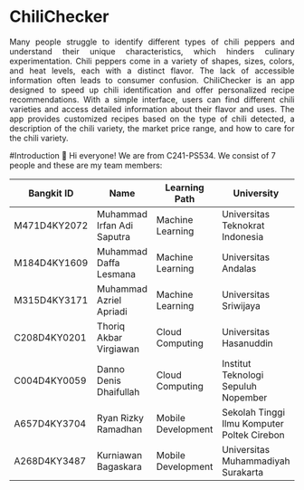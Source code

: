 # ChiliChecker

<p align="justify">Many people struggle to identify different types of chili peppers and understand their unique characteristics, which hinders culinary experimentation. Chili peppers come in a variety of shapes, sizes, colors, and heat levels, each with a distinct flavor. The lack of accessible information often leads to consumer confusion. ChiliChecker is an app designed to speed up chili identification and offer personalized recipe recommendations. With a simple interface, users can find different chili varieties and access detailed information about their flavor and uses. The app provides customized recipes based on the type of chili detected, a description of the chili variety, the market price range, and how to care for the chili variety.</p>

#Introduction 👋
Hi everyone! We are from C241-PS534. We consist of 7 people and these are my team members:

| Bangkit ID | Name | Learning Path | University |LinkedIn |
| ---      | ---       | ---       | ---       | ---       |
| M471D4KY2072  | Muhammad Irfan Adi Saputra | Machine Learning | Universitas Teknokrat Indonesia | [![text](https://img.shields.io/badge/LinkedIn-0077B5?style=for-the-badge&logo=linkedin&logoColor=white)](https://www.linkedin.com/in/muhammad-irfan-adi-saputra-852994296) |
| M184D4KY1609  | Muhammad Daffa Lesmana | Machine Learning | Universitas Andalas | [![text](https://img.shields.io/badge/LinkedIn-0077B5?style=for-the-badge&logo=linkedin&logoColor=white)]() |
| M315D4KY3171  | Muhammad Azriel Apriadi | Machine Learning | Universitas Sriwijaya | [![text](https://img.shields.io/badge/LinkedIn-0077B5?style=for-the-badge&logo=linkedin&logoColor=white)](http://www.linkedin.com/in/m-azriel-apriadi) |
| C208D4KY0201  | Thoriq Akbar Virgiawan | Cloud Computing | Universitas Hasanuddin | [![text](https://img.shields.io/badge/LinkedIn-0077B5?style=for-the-badge&logo=linkedin&logoColor=white)](https://www.linkedin.com/in/thoriq-akbar-virgiawan-aa558228a) |
| C004D4KY0059  | Danno Denis Dhaifullah | Cloud Computing | Institut Teknologi Sepuluh Nopember | [![text](https://img.shields.io/badge/LinkedIn-0077B5?style=for-the-badge&logo=linkedin&logoColor=white)](https://www.linkedin.com/in/danno-denis-dhaifullah) |
| A657D4KY3704 | Ryan Rizky Ramadhan | Mobile Development | Sekolah Tinggi Ilmu Komputer Poltek Cirebon | [![text](https://img.shields.io/badge/LinkedIn-0077B5?style=for-the-badge&logo=linkedin&logoColor=white)](https://www.linkedin.com/in/ryan-rizky-ramadhan-a82487137/) |
| A268D4KY3487 | Kurniawan Bagaskara | Mobile Development | Universitas Muhammadiyah Surakarta | [![text](https://img.shields.io/badge/LinkedIn-0077B5?style=for-the-badge&logo=linkedin&logoColor=white)]() |
